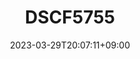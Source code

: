 ---
title: "DSCF5755"
date: 2023-03-29T20:07:11+09:00
tags: ["japan", "tokyo", "naka_meguro", "sakura", "trees", "urban_scenery", "people", "umbrellas"]
location: "中目黒、東京 (Naka Meguro, Tokyo Metropolitan Area)"
imageUrl: "https://files.yfxu.net/DSCF5755_2093922588f6df5ce9ce09135f0c18d5.jpg"
width: 2870
height: 4310
---